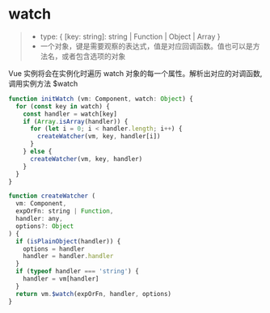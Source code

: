 # watch

> - type: { [key: string]: string | Function | Object | Array }
> - 一个对象，键是需要观察的表达式，值是对应回调函数。值也可以是方法名，或者包含选项的对象

Vue 实例将会在实例化时遍历 watch 对象的每一个属性。解析出对应的对调函数, 调用实例方法 $watch

```js
function initWatch (vm: Component, watch: Object) {
  for (const key in watch) {
    const handler = watch[key]
    if (Array.isArray(handler)) {
      for (let i = 0; i < handler.length; i++) {
        createWatcher(vm, key, handler[i])
      }
    } else {
      createWatcher(vm, key, handler)
    }
  }
}

function createWatcher (
  vm: Component,
  expOrFn: string | Function,
  handler: any,
  options?: Object
) {
  if (isPlainObject(handler)) {
    options = handler
    handler = handler.handler
  }
  if (typeof handler === 'string') {
    handler = vm[handler]
  }
  return vm.$watch(expOrFn, handler, options)
}
```